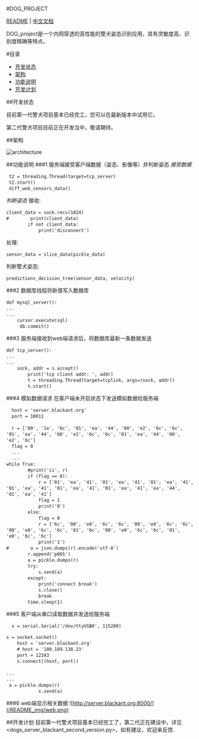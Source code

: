 #DOG_PROJECT

[README](README.md) | [中文文档](README_zh.md)

DOG_project是一个内网穿透的高性能的警犬姿态识别应用，具有灵敏度高、识别度精确等特点。

#目录

<!-- vim-markdown-toc GFM -->

* [开发状态](#开发状态)
* [架构](#架构)
* [功能说明](#功能说明)
* [开发计划](#开发计划)

<!-- vim-markdown-toc -->

##开发状态

目前第一代警犬项目基本已经完工，您可以在最新版本中试用它。

第二代警犬项目目前正在开发当中，敬请期待。

##架构

![architecture](/README_img/concst.png)

##功能说明
###1 服务端接受客户端数据（姿态、影像等）并判断姿态
*接受数据*
```
 t2 = threading.Thread(target=tcp_server)
 t2.start()
 diff_web_sensors_data()
```

*判断姿态*
接收:
```
client_data = sock.recv(1024)
#        print(client_data)
        if not client_data:
            print('disconnect')
```


处理:
```
sensor_data = slice_data(pickle_data)
```

判断警犬姿态:
```
predictions_decision_tree(sensor_data, velocity)
```



###2 数据库线程将新值写入数据库


```
def mysql_server():
...
...
	cursor.execute(sql)
	 db.commit()
```

###3 服务端接收到web端请求后，将数据库最新一条数据发送

```
def tcp_server():
...
...
	sock, addr = s.accept()
		print('tcp client addr: ', addr)
		t = threading.Thread(target=tcplink, args=(sock, addr))
		t.start()
```

###4 模拟数据请求
在客户端未开启状态下发送模拟数据给服务端

```
  host = 'server.blackant.org'
  port = 10011

  r = ['00', '1e', '6c', '01', 'ea', '44', '00', 'e2', '6c', '6c', '01', 'ea', '44', '00', 'e2', '6c', '6c', '01', 'ea', '44', '00', 'e2', '6c']
  flag = 0
  ...
  ...
while True:
        #print('ii', r)
        if (flag == 0):
            r = ['01', 'ea', '41', '01', 'ea', '41', '01', 'ea', '41', '01', 'ea', '41', '01', 'ea', '41', '01', 'ea', '41', 'ea', '44', '01', 'ea', '41']
            flag = 1
            print('0')
        else:
            flag = 0
            r = ['6c', '00', 'e0', '6c', '6c', '00', 'e0', '6c', '6c', '00', 'e0', '6c', '6c', '01', '6c', '00', 'e0', '6c', '6c', '01', 'e0', '6c', '6c']
            print('1')
#        a = json.dumps(r).encode('utf-8')
        r.append('p001')
        a = pickle.dumps(r)
        try:
            s.send(a)
        except:
            print('connect break')
            s.close()
            break
        time.sleep(1)    
```

###5 客户端从串口读取数据并发送给服务端
```
  x = serial.Serial('/dev/ttyUSB0', 115200)
```

```
s = socket.socket()
    host = 'server.blackant.org'
    # host = '180.109.138.23'
    port = 12343
    s.connect((host, port))

...
...
 a = pickle.dumps(r)
            s.send(a)
```
###6 web端显示相关数据
![http://server.blackant.org:8000/](/README_img/web.png)

##开发计划
目前第一代警犬项目基本已经完工了，第二代正在建设中，详见<dogs_server_blackant_second_version.py>，如有建议，欢迎来反馈.
